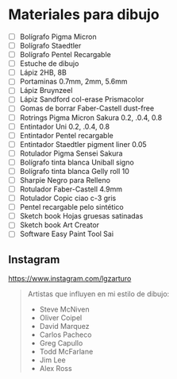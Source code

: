 # Materiales para dibujo

- [ ] Bolígrafo Pigma Micron
- [ ] Bolígrafo Staedtler
- [ ] Bolígrafo Pentel Recargable
- [ ] Estuche de dibujo
- [ ] Lápiz 2HB, 8B
- [ ] Portaminas 0.7mm, 2mm, 5.6mm
- [ ] Lápiz Bruynzeel
- [ ] Lápiz Sandford col-erase Prismacolor
- [ ] Gomas de borrar Faber-Castell dust-free
- [ ] Rotrings Pigma Micron Sakura 0.2, .0.4, 0.8 
- [ ] Entintador Uni 0.2, .0.4, 0.8
- [ ] Entintador Pentel recargable
- [ ] Entintador Staedtler pigment liner 0.05
- [ ] Rotulador Pigma Sensei Sakura
- [ ] Bolígrafo tinta blanca Uniball signo
- [ ] Bolígrafo tinta blanca Gelly roll 10
- [ ] Sharpie Negro para Relleno
- [ ] Rotulador Faber-Castell 4.9mm
- [ ] Rotulador Copic ciao c-3 gris
- [ ] Pentel recargable pelo sintético
- [ ] Sketch book Hojas gruesas satinadas
- [ ] Sketch book Art Creator
- [ ] Software Easy Paint Tool Sai 

## Instagram 

https://www.instagram.com/lgzarturo

> Artistas que influyen en mi estilo de dibujo:
> - Steve McNiven 
> - Oliver Coipel 
> - David Marquez 
> - Carlos Pacheco 
> - Greg Capullo 
> - Todd McFarlane 
> - Jim Lee 
> - Alex Ross
